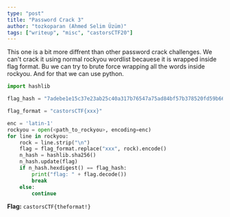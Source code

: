 ```yaml
---
type: "post"
title: "Password Crack 3"
author: "tozkoparan (Ahmed Selim Üzüm)"
tags: ["writeup", "misc", "castorsCTF20"]
---
```


This one is a bit more diffrent than other password crack challenges. We can't
crack it using normal rockyou wordlist becauese it is wrapped inside flag format.
Bu we can try to brute force wrapping all the words inside rockyou. And for that
we can use python.

```python
import hashlib

flag_hash = "7adebe1e15c37e23ab25c40a317b76547a75ad84bf57b378520fd59b66dd9e12"

flag_format = "castorsCTF{xxx}"

enc = 'latin-1'
rockyou = open(<path_to_rockyou>, encoding=enc)
for line in rockyou:
    rock = line.strip("\n")
    flag = flag_format.replace("xxx", rock).encode()
    n_hash = hashlib.sha256()
    n_hash.update(flag)
    if n_hash.hexdigest() == flag_hash:
        print("flag: " + flag.decode())
        break
    else:
        continue

```

**Flag:** `castorsCTF{theformat!}`
